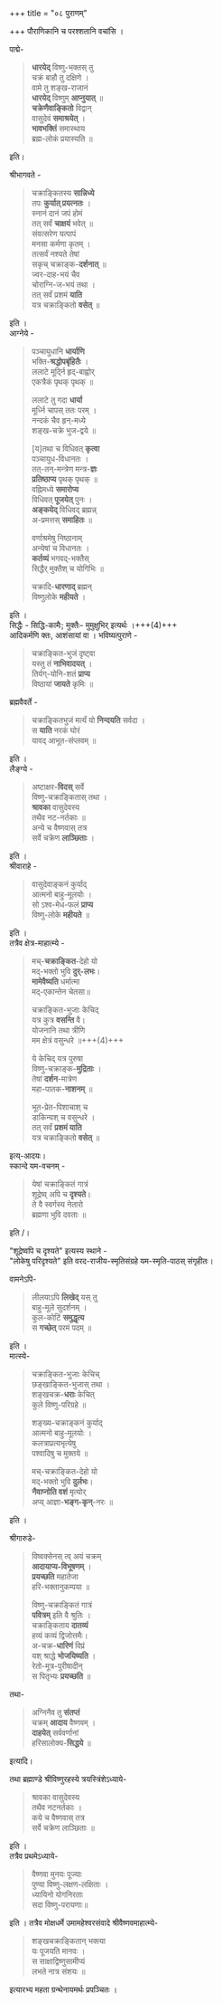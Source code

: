 +++
title = "०८ पुराणम्"

+++
पौराणिकानि च परश्शतानि वचांसि ।  

पाद्मे- 

> **धारयेद्** विष्णु-भक्तस् तु  
चक्रं बाहौ तु दक्षिणे ।  
वामे तु शङ्ख-राजानं  
**धारयेद्** विष्णुम् **आप्नुयात्** ॥  
**चक्रेणैवाङ्कितो** विद्वान्  
वासुदेवं **समाश्रयेत्** ।  
**भावभक्तिं** समास्थाय  
ब्रह्म-लोकं प्रयास्यति ॥ 

इति।  

श्रीभागवते - 

> चक्राङ्कितस्य **सान्निध्ये**  
> तपः **कुर्यात् प्रयत्नतः** ।  
> स्नानं दानं जपं होमं  
> तत् सर्वं **चाक्षयं** भवेत् ॥  
संवत्सरेण यत्पापं  
> मनसा कर्मणा कृतम् ।  
> तत्सर्वं नश्यते तेषां  
> सकृच् चक्राङ्क-**दर्शनात्** ॥  
ज्वर-दाह-भयं चैव  
> चोराग्नि-ज-भयं तथा ।  
> तत् सर्वं प्रशमं **याति**  
> यत्र चक्राङ्कितो **वसेत्** ॥

इति ।  
आग्नेये - 

> पञ्चायुधानि **धार्याणि**  
> भक्ति-**श्रद्धोपबृंहितैः** ।  
> ललाटे मूर्द्नि हृद्-बाह्वोर्  
> एकत्रैकं पृथक् पृथक् ॥  
> 
> ललाटे तु गदा **धार्या**  
> मूर्ध्नि चापस् ततः परम् ।  
> नन्दकं चैव हृन्-मध्ये  
> शङ्ख-चक्रे भुज-द्वये ॥  
> 
> [य]तथा च विधिवत् **कृत्वा**  
> पञ्चायुध-विधानतः ।  
> तत्-तन्-मन्त्रेण मन्त्र-**ज्ञः**  
> **प्रतिष्ठाप्य** पृथक् पृथक् ॥  
> वह्निमध्ये **समारोप्य**  
> विधिवत् **पूजयेत्** पुनः ।  
> **अङ्कयेद्** विधिवद् ब्रह्मन्न्  
> अ-प्रमत्तस् **समाहितः** ॥  
> 
> वर्णाश्रमेषु निष्ठानाम्  
> अन्येषां च विधानतः ।  
> **कर्तव्यं** भगवद्-भक्तैस्  
> सिद्धैर् मुक्तैश् च योगिभिः ॥  
> 
> चक्रादि-**धारणाद्** ब्रह्मन्  
> विष्णुलोके **महीयते** ।

इति ।  
सिद्धैः - सिद्धि-कामैः; मुक्तैः- मुमुक्षुभिर् इत्यर्थः ।+++(4)+++  
आदिकर्मणि क्तः, आशंसायां वा । भविष्यत्पुराणे -  

> चक्राङ्कित-भुजं दृष्ट्वा  
> यस्तु तं **नाभिवादयत्** ।  
> तिर्यग्-योनि-शतं **प्राप्य**  
> विष्ठायां **जायते** कृमिः ॥  

ब्रह्मवैवर्ते - 

> चक्राङ्कितभुजं मर्त्यं 
> यो **निन्दयति** सर्वदा ।  
> स **याति** नरकं घोरं  
> यावद् आभूत-संप्लवम् ॥

इति ।  
लैङ्ग्ये - 

> अष्टाक्षर-**विदस्** सर्वे  
> विष्णु-चक्राङ्कितास् तथा ।  
> **श्रावका** वासुदेवस्य  
> तथैव नट-नर्तकाः ॥  
> अन्ये च वैष्णवास् तत्र  
> सर्वे चक्रेण **लाञ्छिताः** ।

इति ।  
श्रीवाराहे - 

> वासुदेवाङ्कनं कुर्याद्  
> आत्मनो बाहु-मूलयोः ।  
> सो ऽश्व-मेध-फलं **प्राप्य**  
> विष्णु-लोके **महीयते** ॥

इति ।  
तत्रैव क्षेत्र-माहात्म्ये -  

> मच्-**चक्राङ्कित**-देहो यो  
> मद्-भक्तो भुवि **दुर्-लभः**।  
> **मामेवैष्यति** धर्मात्मा  
> मद्-एकान्तेन चेतसा॥  
> 
> चक्राङ्कित-भुजाः केचिद्  
> यत्र कुत्र **वसन्ति** वै।  
> योजनानि तथा त्रीणि  
> मम क्षेत्रं वसुन्धरे ॥+++(4)+++  
> 
> ये केचिद् यत्र पुरुषा  
> विष्णु-चक्राङ्क-**मुद्रिताः** ।  
> तेषां **दर्शन**-मात्रेण  
> महा-पातक-**नाशनम्** ॥  
> 
> भूत-प्रेत-पिशाचाश् च  
> डाकिन्यश् च वसुन्धरे ।  
> तत् सर्वं **प्रशमं याति**  
> यत्र चक्राङ्कितो **वसेत्** ॥ 

इत्य्-आदयः।  
स्कान्दे यम-वचनम् -  

> येषां चक्राङ्कितं गात्रं  
शूद्रेष्व् अपि च **दृश्यते**।  
ते वै स्वर्गस्य नेतारो  
ब्रह्मणा भुवि दवताः ॥  

इति /। 

"शूद्रेष्वपि च दृश्यते" इत्यस्य स्थाने -  
"लोकेषु परिदृश्यते" इति वरद-राजीय-स्मृतिसंग्रहे यम-स्मृति-पाठस् संगृहीतः।   

वामनेऽपि-

> लीलयाऽपि **लिखेद्** यस् तु  
> बाहु-मूले सुदर्शनम् ।  
> कुल-कोटिं **समुद्धृत्य**  
> स **गच्छेत्** परमं पदम् ॥

इति ।  
मात्स्ये- 

> चक्राङ्कित-भुजाः केचिच्  
> छङ्खाङ्कित-भुजास् तथा ।  
> शङ्खचक्र-**धराः** केचित्  
> कुले विष्णु-परिग्रहे ॥  
> 
> शङ्ख्य-चक्राङ्कनं कुर्याद्  
> आत्मनो बाहु-मूलयोः ।  
> कलत्राप्रत्यभृत्येषु  
> पश्वादिषु च मुक्तये ॥  
>
> मच्-चक्राङ्कित-देहो यो  
> मद्-भक्तो भुवि **दुर्लभः**।  
> **नैवाप्नोति वशं** मृत्योर्  
> अप्य् आज्ञा-**भङ्ग-कृन्**-नरः ॥

इति ।  

श्रीगारुडे-

> विष्वक्सेनस् त्व् अयं चक्रम्  
> **आदायाप्य-विभूषणम्** ।  
> **प्रयच्छति** महातेजा  
> हरि-भक्तानुकम्पया ॥
> 
> विष्णु-चक्राङ्कितं गात्रं  
> **पवित्रम्** इति वै श्रुतिः ।  
> चक्राङ्किताय **दातव्यं**  
> हव्यं कव्यं द्विजोत्तमैः।  
> अ-चक्र-**धारिणं** विप्रं  
> यश् श्राद्धे **भोजयिष्यति** ।  
> रेतो-मूत्र-पुरीषादीन्  
> स पितृभ्यः **प्रयच्छति** ॥

तथा- 

> अग्निनैव तु **संतप्तं**  
> चक्रम् **आदाय** वैष्णवम् ।  
> **दाहयेत्** सर्ववर्णानां  
> हरिसालोक्य-**सिद्धये** ॥  

इत्यादि।  

तथा ब्रह्माण्डे श्रीविष्णुरहस्ये त्रयस्त्रिंशेऽध्याये-  

> श्रावका वासुदेवस्य  
तथैव नटनर्तकाः ।  
> कये च वैष्णवास् तत्र  
> सर्वे चक्रेण लाञ्छिताः ॥  

इति ।  
तत्रैव प्रथमेऽध्याये-  

> वैष्णवा मुनयः पूज्याः  
> पुण्या विष्णु-लक्षण-लक्षिताः ।  
> ध्यायिनो योगनिरताः  
> सदा विष्णु-परायणाः॥  

इति । तत्रैव मोक्षधर्मे उमामहेश्वरसंवादे श्रीवैष्णवमाहात्म्ये-  


> शङ्खचक्राङ्कितान् भक्त्या  
> यः पूजयति मानवः ।  
> स साक्षाद्विष्णुसामीप्यं  
> लभते नात्र संशयः ॥


इत्यारभ्य महता ग्रन्थेनायमर्थः प्रपञ्चितः ।